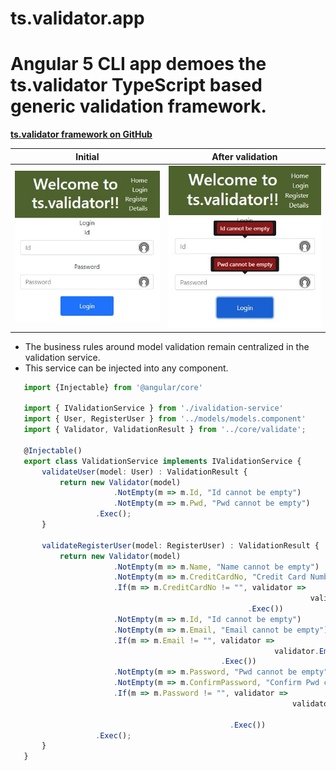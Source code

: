 # ts.validator.app

# Angular 5 CLI app demoes the ts.validator TypeScript based generic validation framework.

[**ts.validator framework on GitHub**](https://github.com/VeritasSoftware/ts.validator)

Initial       | After validation
------------- | ----------------
![Login initial](https://github.com/VeritasSoftware/ts.validator.app/blob/master/src/Login_1.jpg)|![Login validation](https://github.com/VeritasSoftware/ts.validator.app/blob/master/src/Login_2.jpg)

*   The business rules around model validation remain centralized in the validation service.
*   This service can be injected into any component. 

 ```typescript
    import {Injectable} from '@angular/core'

    import { IValidationService } from './ivalidation-service'
    import { User, RegisterUser } from '../models/models.component'
    import { Validator, ValidationResult } from '../core/validate';

    @Injectable()
    export class ValidationService implements IValidationService {
        validateUser(model: User) : ValidationResult {
            return new Validator(model)
                        .NotEmpty(m => m.Id, "Id cannot be empty")
                        .NotEmpty(m => m.Pwd, "Pwd cannot be empty")                                                         
                    .Exec();
        }                           

        validateRegisterUser(model: RegisterUser) : ValidationResult {
            return new Validator(model)
                        .NotEmpty(m => m.Name, "Name cannot be empty")
                        .NotEmpty(m => m.CreditCardNo, "Credit Card Number cannot be empty")
                        .If(m => m.CreditCardNo != "", validator => 
                                                                    validator.CreditCard(m => +m.CreditCardNo, "Credit Card Number is invalid", "CreditCardNo.Invalid")
                                                      .Exec())
                        .NotEmpty(m => m.Id, "Id cannot be empty")
                        .NotEmpty(m => m.Email, "Email cannot be empty")
                        .If(m => m.Email != "", validator =>
                                                            validator.Email(m => m.Email, "Email is invalid", "Email.Invalid")
                                                .Exec())
                        .NotEmpty(m => m.Password, "Pwd cannot be empty")
                        .NotEmpty(m => m.ConfirmPassword, "Confirm Pwd cannot be empty") 
                        .If(m => m.Password != "", validator => 
                                                                validator.Required(m => m.Password, (m, pwd) => pwd.length > 3, "Password length should be greater than 3", "Password.Length.GreaterThan3") 
                                                                         .Required(m => m.Password, (m, pwd) => pwd == m.ConfirmPassword, "Password and Confirm Password are not the same", "Password.ConfirmPassword.NotSame")
                                                  .Exec())                    
                    .Exec();
        }
    }
```